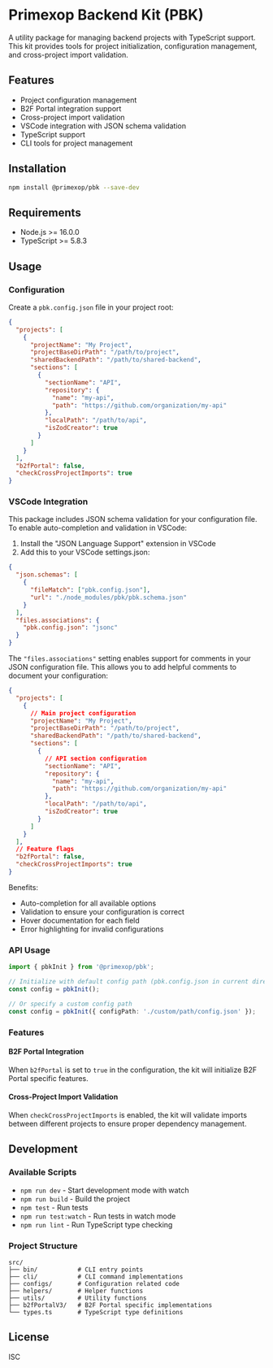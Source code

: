 # Primexop Backend Kit (PBK)

A utility package for managing backend projects with TypeScript support. This kit provides tools for project initialization, configuration management, and cross-project import validation.

## Features

- Project configuration management
- B2F Portal integration support
- Cross-project import validation
- VSCode integration with JSON schema validation
- TypeScript support
- CLI tools for project management

## Installation

```bash
npm install @primexop/pbk --save-dev
```

## Requirements

- Node.js >= 16.0.0
- TypeScript >= 5.8.3

## Usage

### Configuration

Create a `pbk.config.json` file in your project root:

```json
{
  "projects": [
    {
      "projectName": "My Project",
      "projectBaseDirPath": "/path/to/project",
      "sharedBackendPath": "/path/to/shared-backend",
      "sections": [
        {
          "sectionName": "API",
          "repository": {
            "name": "my-api",
            "path": "https://github.com/organization/my-api"
          },
          "localPath": "/path/to/api",
          "isZodCreator": true
        }
      ]
    }
  ],
  "b2fPortal": false,
  "checkCrossProjectImports": true
}
```

### VSCode Integration

This package includes JSON schema validation for your configuration file. To enable auto-completion and validation in VSCode:

1. Install the "JSON Language Support" extension in VSCode
2. Add this to your VSCode settings.json:

```json
{
  "json.schemas": [
    {
      "fileMatch": ["pbk.config.json"],
      "url": "./node_modules/pbk/pbk.schema.json"
    }
  ],
  "files.associations": {
    "pbk.config.json": "jsonc"
  }
}
```

The `"files.associations"` setting enables support for comments in your JSON configuration file. This allows you to add helpful comments to document your configuration:

```json
{
  "projects": [
    {
      // Main project configuration
      "projectName": "My Project",
      "projectBaseDirPath": "/path/to/project",
      "sharedBackendPath": "/path/to/shared-backend",
      "sections": [
        {
          // API section configuration
          "sectionName": "API",
          "repository": {
            "name": "my-api",
            "path": "https://github.com/organization/my-api"
          },
          "localPath": "/path/to/api",
          "isZodCreator": true
        }
      ]
    }
  ],
  // Feature flags
  "b2fPortal": false,
  "checkCrossProjectImports": true
}
```

Benefits:
- Auto-completion for all available options
- Validation to ensure your configuration is correct
- Hover documentation for each field
- Error highlighting for invalid configurations

### API Usage

```typescript
import { pbkInit } from '@primexop/pbk';

// Initialize with default config path (pbk.config.json in current directory)
const config = pbkInit();

// Or specify a custom config path
const config = pbkInit({ configPath: './custom/path/config.json' });
```

### Features

#### B2F Portal Integration
When `b2fPortal` is set to `true` in the configuration, the kit will initialize B2F Portal specific features.

#### Cross-Project Import Validation
When `checkCrossProjectImports` is enabled, the kit will validate imports between different projects to ensure proper dependency management.

## Development

### Available Scripts

- `npm run dev` - Start development mode with watch
- `npm run build` - Build the project
- `npm test` - Run tests
- `npm run test:watch` - Run tests in watch mode
- `npm run lint` - Run TypeScript type checking

### Project Structure

```
src/
├── bin/           # CLI entry points
├── cli/           # CLI command implementations
├── configs/       # Configuration related code
├── helpers/       # Helper functions
├── utils/         # Utility functions
├── b2fPortalV3/   # B2F Portal specific implementations
└── types.ts       # TypeScript type definitions
```

## License

ISC